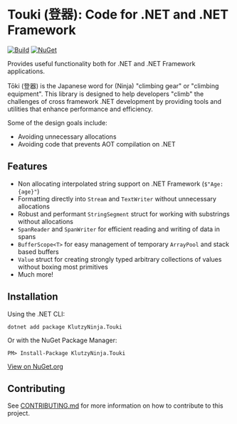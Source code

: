 ﻿# Touki (登器): Code for .NET and .NET Framework

[![Build](https://github.com/JeremyKuhne/touki/actions/workflows/dotnet.yml/badge.svg)](https://github.com/JeremyKuhne/touki/actions/workflows/dotnet.yml)
[![NuGet](https://img.shields.io/nuget/v/KlutzyNinja.Touki.svg)](https://www.nuget.org/packages/KlutzyNinja.Touki/)

Provides useful functionality both for .NET and .NET Framework applications.

Tōki (登器) is the Japanese word for (Ninja) "climbing gear" or "climbing equipment". This library is designed to help
developers "climb" the challenges of cross framework .NET development by providing tools and utilities that enhance
performance and efficiency.

Some of the design goals include:

- Avoiding unnecessary allocations
- Avoiding code that prevents AOT compilation on .NET

## Features

- Non allocating interpolated string support on .NET Framework (`$"Age: {age}"`)
- Formatting directly into `Stream` and `TextWriter` without unnecessary allocations
- Robust and performant `StringSegment` struct for working with substrings without allocations
- `SpanReader` and `SpanWriter` for efficient reading and writing of data in spans
- `BufferScope<T>` for easy management of temporary `ArrayPool` and stack based buffers
- `Value` struct for creating strongly typed arbitrary collections of values without boxing most primitives
- Much more!

## Installation

Using the .NET CLI:

```
dotnet add package KlutzyNinja.Touki
```

Or with the NuGet Package Manager:

```
PM> Install-Package KlutzyNinja.Touki
```

[View on NuGet.org](https://www.nuget.org/packages/KlutzyNinja.Touki/)

## Contributing

See [CONTRIBUTING.md](CONTRIBUTING) for more information on how to contribute to this project.
